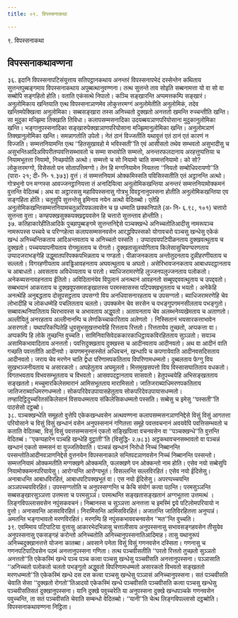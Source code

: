 ```yaml
---
title: ०९. विपस्सनाकथा

---
```

९. विपस्सनाकथा  


## विपस्सनाकथावण्णना

३६. इदानि विपस्सनापटिसंयुत्ताय सतिपट्ठानकथाय अनन्तरं विपस्सनापभेदं दस्सेन्तेन कथिताय सुत्तन्तपुब्बङ्गमाय विपस्सनाकथाय अपुब्बत्थानुवण्णना। तत्थ सुत्तन्ते ताव सोइति सब्बनामत्ता यो वा सो वा सब्बोपि सङ्गहितो होति। वताति एकंसत्थे निपातो। कञ्चि सङ्खारन्ति अप्पमत्तकम्पि सङ्खारं। अनुलोमिकाय खन्तियाति एत्थ विपस्सनाञाणमेव लोकुत्तरमग्गं अनुलोमेतीति अनुलोमिकं, तदेव खन्तिमपेक्खित्वा अनुलोमिका। सब्बसङ्खारा तस्स अनिच्चतो दुक्खतो अनत्ततो खमन्ति रुच्चन्तीति खन्ति। सा मुदुका मज्झिमा तिक्खाति तिविधा। कलापसम्मसनादिका उदयब्बयञाणपरियोसाना मुदुकानुलोमिका खन्ति। भङ्गानुपस्सनादिका सङ्खारुपेक्खाञाणपरियोसाना मज्झिमानुलोमिका खन्ति। अनुलोमञाणं तिक्खानुलोमिका खन्ति। समन्नागतोति उपेतो। नेतं ठानं विज्जतीति यथावुत्तं एतं ठानं एतं कारणं न विज्जति। सम्मत्तनियामन्ति एत्थ ‘‘हितसुखावहो मे भविस्सती’’ति एवं आसीसतो तथेव सम्भवतो असुभादीसु च असुभन्तिआदिअविपरीतप्पवत्तिसब्भावतो च सम्मा सभावोति सम्मत्तो, अनन्तरफलदानाय अरहत्तुप्पत्तिया च नियामभूतत्ता नियामो, निच्छयोति अत्थो। सम्मत्तो च सो नियामो चाति सम्मत्तनियामो। को सो? लोकुत्तरमग्गो, विसेसतो पन सोतापत्तिमग्गो। तेन हि मग्गनियामेन नियतत्ता ‘‘नियतो सम्बोधिपरायणो’’ति (पारा॰ २१; दी॰ नि॰ १.३७३) वुत्तं। तं सम्मत्तनियामं ओक्कमिस्सति पविसिस्सतीति एतं अट्ठानन्ति अत्थो। गोत्रभुनो पन मग्गस्स आवज्जनट्ठानियत्ता तं अनादियित्वा अनुलोमिकखन्तिया अनन्तरं सम्मत्तनियामोक्कमनं वुत्तन्ति वेदितब्बं। अथ वा अट्ठारससु महाविपस्सनासु गोत्रभु विवट्टनानुपस्सना होतीति अनुलोमिकखन्तिया एव सङ्गहिता होति। चतूसुपि सुत्तन्तेसु इमिनाव नयेन अत्थो वेदितब्बो। एतेहि अनुलोमिकखन्तिसम्मत्तनियामचतुअरियफलवसेन च छ धम्माति छक्कनिपाते (अ॰ नि॰ ६.९८, १०१) चत्तारो सुत्तन्ता वुत्ता। कण्हपक्खसुक्कपक्खद्वयवसेन हि चत्तारो सुत्तन्ताव होन्तीति।  
३७. कतिहाकारेहीतिआदिके पुच्छापुब्बङ्गमे सुत्तन्तनिद्देसे पञ्चक्खन्धे अनिच्चतोतिआदीसु नामरूपञ्च नामरूपस्स पच्चये च परिग्गहेत्वा कलापसम्मसनवसेन आरद्धविपस्सको योगावचरो पञ्चसु खन्धेसु एकेकं खन्धं अनिच्चन्तिकताय आदिअन्तवताय च अनिच्चतो पस्सति । उप्पादवयपटिपीळनताय दुक्खवत्थुताय च दुक्खतो। पच्चययापनीयताय रोगमूलताय च रोगतो। दुक्खतासूलयोगिताय किलेसासुचिपग्घरणताय उप्पादजराभङ्गेहि उद्धुमातपरिपक्कपभिन्नताय च गण्डतो। पीळाजनकताय अन्तोतुदनताय दुन्नीहरणीयताय च सल्लतो। विगरहणीयताय अवड्ढिआवहनताय अघवत्थुताय च अघतो। असेरिभावजनकताय आबाधपदट्ठानताय च आबाधतो। अवसताय अविधेय्यताय च परतो। ब्याधिजरामरणेहि लुज्जनपलुज्जनताय पलोकतो। अनेकब्यसनावहनताय ईतितो। अविदितानंयेव विपुलानं अनत्थानं आवहनतो सब्बूपद्दववत्थुताय च उपद्दवतो। सब्बभयानं आकरताय च दुक्खवूपसमसङ्खातस्स परमस्सासस्स पटिपक्खभूतताय च भयतो। अनेकेहि अनत्थेहि अनुबद्धताय दोसूपसट्ठताय उपसग्गो विय अनधिवासनारहताय च उपसग्गतो। ब्याधिजरामरणेहि चेव लोभादीहि च लोकधम्मेहि पचलितताय चलतो। उपक्कमेन चेव सरसेन च पभङ्गुपगमनसीलताय पभङ्गुतो। सब्बावत्थनिपातिताय थिरभावस्स च अभावताय अद्धुवतो। अतायनताय चेव अलब्भनेय्यखेमताय च अताणतो। अल्लीयितुं अनरहताय अल्लीनानम्पि च लेणकिच्चाकारिताय अलेणतो । निस्सितानं भयसारकत्ताभावेन असरणतो। यथापरिकप्पितेहि धुवसुभसुखत्तभावेहि रित्तताय रित्ततो। रित्ततायेव तुच्छतो, अप्पकत्ता वा। अप्पकम्पि हि लोके तुच्छन्ति वुच्चति। सामिनिवासिवेदककारकाधिट्ठायकविरहितताय सुञ्ञतो। सयञ्च असामिकभावादिताय अनत्ततो। पवत्तिदुक्खताय दुक्खस्स च आदीनवताय आदीनवतो। अथ वा आदीनं वाति गच्छति पवत्ततीति आदीनवो। कपणमनुस्सस्सेतं अधिवचनं, खन्धापि च कपणायेवाति आदीनवसदिसताय आदीनवतो। जराय चेव मरणेन चाति द्वेधा परिणामपकतिताय विपरिणामधम्मतो। दुब्बलताय फेग्गु विय सुखभञ्जनीयताय च असारकतो। अघहेतुताय अघमूलतो। मित्तमुखसपत्तो विय विस्सासघातिताय वधकतो। विगतभवताय विभवसम्भूतताय च विभवतो। आसवपदट्ठानताय सासवतो। हेतुपच्चयेहि अभिसङ्खतताय सङ्खततो। मच्चुमारकिलेसमारानं आमिसभूतताय मारामिसतो। जातिजराब्याधिमरणपकतिताय जातिजराब्याधिमरणधम्मतो। सोकपरिदेवउपायासहेतुताय सोकपरिदेवउपायासधम्मतो। तण्हादिट्ठिदुच्चरितसंकिलेसानं विसयधम्मताय संकिलेसिकधम्मतो पस्सति। सब्बेसु च इमेसु ‘‘पस्सती’’ति पाठसेसो दट्ठब्बो।  
३८. पञ्चक्खन्धेति समूहतो वुत्तेपि एकेकखन्धवसेन अत्थवण्णना कलापसम्मसनञाणनिद्देसे विसुं विसुं आगतत्ता परियोसाने च विसुं विसुं खन्धानं वसेन अनुपस्सनानं गणितत्ता समूहे पवत्तवचनानं अवयवेपि पवत्तिसम्भवतो च कताति वेदितब्बा, विसुं विसुं पवत्तसम्मसनानं एकतो सङ्खिपित्वा वचनवसेन वा ‘‘पञ्चक्खन्धे’’ति वुत्तन्ति वेदितब्बं। ‘‘एकप्पहारेन पञ्चहि खन्धेहि वुट्ठाती’’ति (विसुद्धि॰ २.७८३) अट्ठकथावचनसब्भावतो वा पञ्चन्नं खन्धानं एकतो सम्मसनं वा युज्जतियेवाति। पञ्चन्नं खन्धानं निरोधो निच्चं निब्बानन्ति पस्सन्तोतिआदीनवञाणनिद्देसे वुत्तनयेन विपस्सनाकाले सन्तिपदञाणवसेन निच्चं निब्बानन्ति पस्सन्तो। सम्मत्तनियामं ओक्कमतीति मग्गक्खणे ओक्कमति, फलक्खणे पन ओक्कन्तो नाम होति। एसेव नयो सब्बेसुपि नियामोक्कमनपरियायेसु। आरोग्यन्ति आरोग्यभूतं। विसल्लन्ति सल्लविरहितं। एसेव नयो ईदिसेसु। अनाबाधन्ति आबाधविरहितं, आबाधपटिपक्खभूतं वा। एस नयो ईदिसेसु। अपरप्पच्चयन्ति अञ्ञपच्चयविरहितं। उपस्सग्गतोति च अनुपस्सग्गन्ति च केचि संयोगं कत्वा पठन्ति। परमसुञ्ञन्ति सब्बसङ्खारसुञ्ञत्ता उत्तमत्ता च परमसुञ्ञं। परमत्थन्ति सङ्खतासङ्खतानं अग्गभूतत्ता उत्तमत्थं । लिङ्गविपल्लासवसेन नपुंसकवचनं। निब्बानस्स च सुञ्ञत्ता अनत्तत्ता च इमस्मिं द्वये पटिलोमपरियायो न वुत्तो। अनासवन्ति आसवविरहितं। निरामिसन्ति आमिसविरहितं। अजातन्ति जातिविरहितत्ता अनुप्पन्नं। अमतन्ति भङ्गाभावतो मरणविरहितं। मरणम्पि हि नपुंसकभाववचनवसेन ‘‘मत’’न्ति वुच्चति।  
३९. एवमिमाय पटिपाटिया वुत्तासु आकारभेदभिन्नासु चत्तालीसाय अनुपस्सनासु सभावसङ्गहवसेन तीसुयेव अनुपस्सनासु एकसङ्गहं करोन्तो अनिच्चतोति अनिच्चानुपस्सनातिआदिमाह। तासु यथानुरूपं अनिच्चदुक्खानत्तत्ते योजना कातब्बा। अवसाने पनेता विसुं विसुं गणनवसेन दस्सिता। गणनासु च गणनपटिपाटिवसेन पठमं अनत्तानुपस्सना गणिता। तत्थ पञ्चवीसतीति ‘‘परतो रित्ततो तुच्छतो सुञ्ञतो अनत्ततो’’ति एकेकस्मिं खन्धे पञ्च पञ्च कत्वा पञ्चसु खन्धेसु पञ्चवीसति अनत्तानुपस्सना। पञ्ञासाति ‘‘अनिच्चतो पलोकतो चलतो पभङ्गुतो अद्धुवतो विपरिणामधम्मतो असारकतो विभवतो सङ्खततो मरणधम्मतो’’ति एकेकस्मिं खन्धे दस दस कत्वा पञ्चसु खन्धेसु पञ्ञासं अनिच्चानुपस्सना। सतं पञ्चवीसति चेवाति सेसा ‘‘दुक्खतो रोगतो’’तिआदयो एकेकस्मिं खन्धे पञ्चवीसति पञ्चवीसति कत्वा पञ्चसु खन्धेसु पञ्चवीसतिसतं दुक्खानुपस्सना। यानि दुक्खे पवुच्चरेति या अनुपस्सना दुक्खे खन्धपञ्चके गणनवसेन पवुच्चन्ति, ता सतं पञ्चवीसति चेवाति सम्बन्धो वेदितब्बो। ‘‘यानी’’ति चेत्थ लिङ्गविपल्लासो दट्ठब्बोति।  
विपस्सनाकथावण्णना निट्ठिता।  